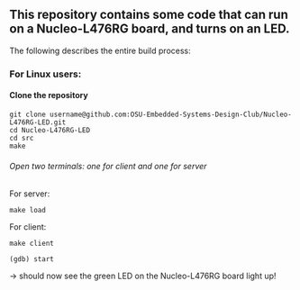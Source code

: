 ## This repository contains some code that can run on a Nucleo-L476RG board, and turns on an LED. 

The following describes the entire build process:

### For Linux users:
#### Clone the repository 
```
git clone username@github.com:OSU-Embedded-Systems-Design-Club/Nucleo-L476RG-LED.git
cd Nucleo-L476RG-LED
cd src
make
```

###### Open two terminals: one for client and one for server
For server:
```
make load
```

For client:
```
make client
```
```
(gdb) start
```
-> should now see the green LED on the Nucleo-L476RG board light up!  
